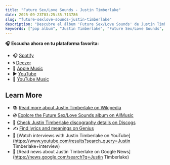 ```yaml
---
title: "Future Sex/Love Sounds - Justin Timberlake"
date: 2025-09-23T03:25:35.713786
slug: "future-sexlove-sounds-justin-timberlake"
description: "Descubre el álbum 'Future Sex/Love Sounds' de Justin Timberlake, un destacado de la música pop."
keywords: ["pop album", "Justin Timberlake", "Future Sex/Love Sounds", "music"]
---
```






**🎧 Escucha ahora en tu plataforma favorita:**

- 🎧 [Spotify](https://open.spotify.com/search/Future%20Sex/Love%20Sounds%20Justin%20Timberlake)
- 🌀 [Deezer](https://www.deezer.com/search/Future%20Sex/Love%20Sounds%20Justin%20Timberlake)
- 🍎 [Apple Music](https://music.apple.com/search?term=Future%20Sex/Love%20Sounds%20Justin%20Timberlake)
- ▶️ [YouTube](https://www.youtube.com/results?search_query=Future%20Sex/Love%20Sounds%20Justin%20Timberlake)
- 🎵 [YouTube Music](https://music.youtube.com/search?q=Future%20Sex/Love%20Sounds%20Justin%20Timberlake)

## Learn More

- 📚 [Read more about Justin Timberlake on Wikipedia](https://en.wikipedia.org/wiki/Justin+Timberlake)
- 💿 [Explore the Future Sex/Love Sounds album on AllMusic](https://www.allmusic.com/search/albums/Future+Sex%2FLove+Sounds)
- 📀 [Check Justin Timberlake discography details on Discogs](https://www.discogs.com/search/?q=Future+Sex%2FLove+Sounds+Justin+Timberlake&type=all)
- ✍️ [Find lyrics and meanings on Genius](https://genius.com/search?q=Future+Sex%2FLove+Sounds%20Justin+Timberlake)
- 🎤 [Watch interviews with Justin Timberlake on YouTube](https://www.youtube.com/results?search_query=Justin Timberlake+interview)
- 📰 [Read news about Justin Timberlake on Google News](https://news.google.com/search?q=Justin Timberlake)